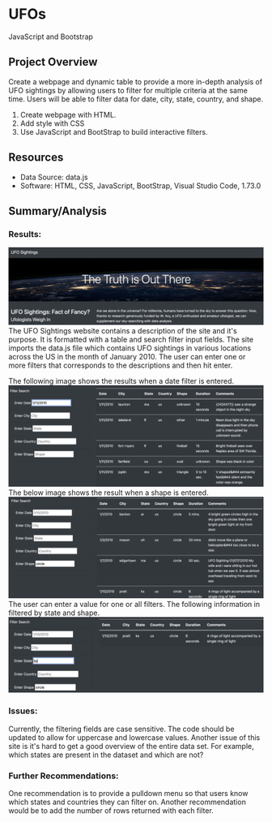 # UFOs
JavaScript and Bootstrap


## Project Overview

Create a webpage and dynamic table to provide a more in-depth analysis of UFO sightings by allowing users to filter for multiple criteria at the same time. Users will be able to filter data for date, city, state, country, and shape. 

1. Create webpage with HTML. 
2. Add style with CSS
3. Use JavaScript and BootStrap to build interactive filters. 

## Resources
- Data Source: data.js
- Software: HTML, CSS, JavaScript, BootStrap, Visual Studio Code, 1.73.0

## Summary/Analysis

### Results:
![png](images/web_page.png)
The UFO Sightings website contains a description of the site and it's purpose. It is formatted with a table and search filter input fields.
The site imports the data.js file which contains UFO sightings in various locations across the US in the month of January 2010. The user can enter one or more filters that corresponds to the descriptions and then hit enter. 

The following image shows the results when a date filter is entered. 
![png](images/date.png)
The below image shows the result when a shape is entered.
![png](images/shape.png)
The user can enter a value for one or all filters. The following information in filtered by state and shape.
![png](images/state_shape.png)

### Issues:

Currently, the filtering fields are case sensitive. The code should be updated to allow for uppercase and lowercase values. Another issue of this site is it's hard to get a good overview of the entire data set. For example, which states are present in the dataset and which are not? 

### Further Recommendations:

One recommendation is to provide a pulldown menu so that users know which states and countries they can filter on. Another recommendation would be to add the number of rows returned with each filter.


